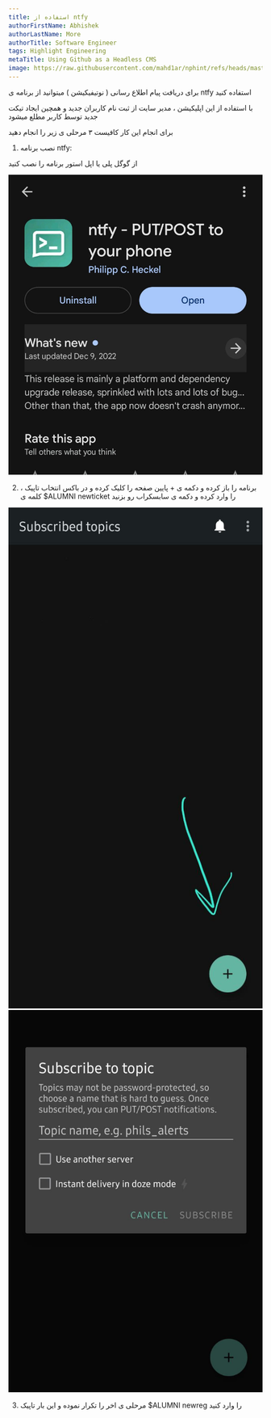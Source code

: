 ```yaml
---
title: استفاده از ntfy 
authorFirstName: Abhishek
authorLastName: More
authorTitle: Software Engineer
tags: Highlight Engineering
metaTitle: Using Github as a Headless CMS
image: https://raw.githubusercontent.com/mahd1ar/nphint/refs/heads/master/images/1_fKz0GePZmBjetR1DEcav7Q.webp
---
```



برای دریافت پیام اطلاع رسانی ( نوتیفیکیشن ) میتوانید از برنامه ی ntfy استفاده کنید

با استفاده از این اپلیکیشن ، مدیر سایت از ثبت نام کاربران جدید و همچین ایجاد تیکت جدید توسط کاربر مطلع میشود

برای انجام این کار کافیست ۳ مرحلی ی زیر را انجام دهید

 1.  نصب برنامه ntfy:

از گوگل پلی یا اپل استور برنامه را نصب کنید

  ![step1](https://raw.githubusercontent.com/mahd1ar/nphint/refs/heads/master/images/photo_2025-02-26_17-31-08.jpg)

2. برنامه را باز کرده و دکمه ی + پایین صفحه را کلیک کرده و در باکس انتخاب تاپیک ، کلمه ی $ALUMNI newticket را وارد کرده و دکمه ی سابسکراب رو بزنید

  ![step2](https://raw.githubusercontent.com/mahd1ar/nphint/refs/heads/master/images/photo_2025-02-26_17-28-52.jpg)
![enter image description here](https://raw.githubusercontent.com/mahd1ar/nphint/refs/heads/master/images/photo_2025-02-26_17-30-30.jpg)

3. مرحلی ی اخر را تکرار نموده و این بار تاپیک $ALUMNI newreg را وارد کنید
